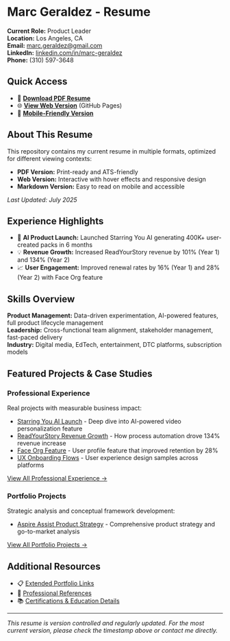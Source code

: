 # Marc Geraldez - Resume

**Current Role:** Product Leader  
**Location:** Los Angeles, CA  
**Email:** marc.geraldez@gmail.com  
**LinkedIn:** [linkedin.com/in/marc-geraldez](https://www.linkedin.com/in/marc-geraldez/)  
**Phone:** (310) 597-3648

## Quick Access
- 📄 **[Download PDF Resume](resume-pdf/marc-geraldez-resume.pdf)**
- 🌐 **[View Web Version](resume-web/index.html)** (GitHub Pages)
- 📱 **[Mobile-Friendly Version](resume-markdown/resume.md)**

## About This Resume
This repository contains my current resume in multiple formats, optimized for different viewing contexts:

- **PDF Version:** Print-ready and ATS-friendly
- **Web Version:** Interactive with hover effects and responsive design
- **Markdown Version:** Easy to read on mobile and accessible

*Last Updated: July 2025*

## Experience Highlights
- 🚀 **AI Product Launch:** Launched Starring You AI generating 400K+ user-created packs in 6 months
- 💡 **Revenue Growth:** Increased ReadYourStory revenue by 101% (Year 1) and 134% (Year 2)
- 📈 **User Engagement:** Improved renewal rates by 16% (Year 1) and 28% (Year 2) with Face Org feature

## Skills Overview
**Product Management:** Data-driven experimentation, AI-powered features, full product lifecycle management  
**Leadership:** Cross-functional team alignment, stakeholder management, fast-paced delivery  
**Industry:** Digital media, EdTech, entertainment, DTC platforms, subscription models

## Featured Projects & Case Studies

### Professional Experience
Real projects with measurable business impact:
- [Starring You AI Launch](case-studies/starring-you-ai/) - Deep dive into AI-powered video personalization feature
- [ReadYourStory Revenue Growth](case-studies/#readyourstory-revenue-growth) - How process automation drove 134% revenue increase
- [Face Org Feature](case-studies/#face-org-feature) - User profile feature that improved retention by 28%
- [UX Onboarding Flows](case-studies/#ux-onboarding-flows) - User experience design samples across platforms

[View All Professional Experience →](case-studies/)

### Portfolio Projects
Strategic analysis and conceptual framework development:
- [Aspire Assist Product Strategy](portfolio-projects/aspire-assist/) - Comprehensive product strategy and go-to-market analysis

[View All Portfolio Projects →](portfolio-projects/)

## Additional Resources
- 📋 [Extended Portfolio Links](assets/portfolio-links.md)
- 🤝 [Professional References](assets/references.md)
- 📚 [Certifications & Education Details](assets/certifications.md)

---
*This resume is version controlled and regularly updated. For the most current version, please check the timestamp above or contact me directly.*
